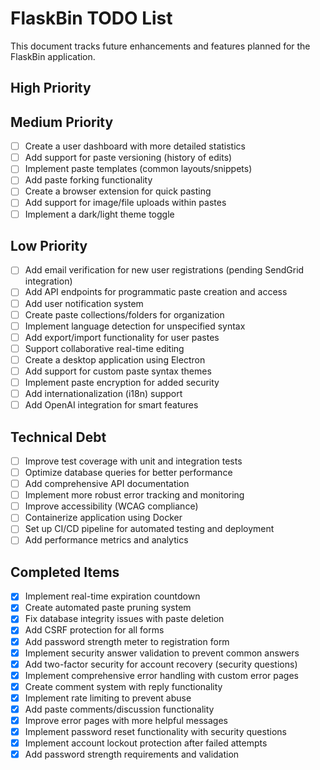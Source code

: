 # FlaskBin TODO List

This document tracks future enhancements and features planned for the FlaskBin application.

## High Priority


## Medium Priority

- [ ] Create a user dashboard with more detailed statistics
- [ ] Add support for paste versioning (history of edits)
- [ ] Implement paste templates (common layouts/snippets)
- [ ] Add paste forking functionality
- [ ] Create a browser extension for quick pasting
- [ ] Add support for image/file uploads within pastes
- [ ] Implement a dark/light theme toggle

## Low Priority

- [ ] Add email verification for new user registrations (pending SendGrid integration)
- [ ] Add API endpoints for programmatic paste creation and access
- [ ] Add user notification system
- [ ] Create paste collections/folders for organization
- [ ] Implement language detection for unspecified syntax
- [ ] Add export/import functionality for user pastes
- [ ] Support collaborative real-time editing
- [ ] Create a desktop application using Electron
- [ ] Add support for custom paste syntax themes
- [ ] Implement paste encryption for added security
- [ ] Add internationalization (i18n) support
- [ ] Add OpenAI integration for smart features

## Technical Debt

- [ ] Improve test coverage with unit and integration tests
- [ ] Optimize database queries for better performance
- [ ] Add comprehensive API documentation
- [ ] Implement more robust error tracking and monitoring
- [ ] Improve accessibility (WCAG compliance)
- [ ] Containerize application using Docker
- [ ] Set up CI/CD pipeline for automated testing and deployment
- [ ] Add performance metrics and analytics

## Completed Items

- [x] Implement real-time expiration countdown
- [x] Create automated paste pruning system
- [x] Fix database integrity issues with paste deletion
- [x] Add CSRF protection for all forms
- [x] Add password strength meter to registration form
- [x] Implement security answer validation to prevent common answers
- [x] Add two-factor security for account recovery (security questions)
- [x] Implement comprehensive error handling with custom error pages
- [x] Create comment system with reply functionality
- [x] Implement rate limiting to prevent abuse
- [x] Add paste comments/discussion functionality
- [x] Improve error pages with more helpful messages
- [x] Implement password reset functionality with security questions
- [x] Implement account lockout protection after failed attempts
- [x] Add password strength requirements and validation
